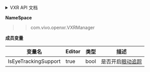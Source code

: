 <details> 
    <summary>VXR API 文档</summary>
</details>

**NameSpace**
>>com.vivo.openxr.VXRManager



**成员变量**

变量名 | Editor | 类型 | 描述
----- | ----- | ----- | -----
IsEyeTrackingSupport | true | bool | 是否开启[眼动追踪](../Operation/EyeTracking/VXREyeTracking.md)